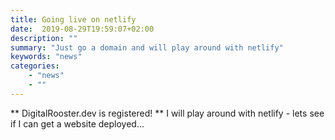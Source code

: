 ```yaml
---
title: Going live on netlify
date:  2019-08-29T19:59:07+02:00
description: ""
summary: "Just go a domain and will play around with netlify"
keywords: "news"
categories: 
    - "news"
    - ""
---
```


** DigitalRooster.dev is registered! **
I will play around with netlify - lets see if I can get a website deployed...

